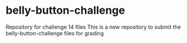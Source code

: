 # belly-button-challenge
Repository for challenge 14 files
This is a new repository to submit the belly-button-challenge files for grading
